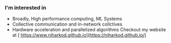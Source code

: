 ### I'm interested in
- Broadly, High performance computing, ML Systems
- Collective communication and in-network collctives
- Hardware acceleration and parallelized algorithms
Checkout my website at [ https://www.niharkod.github.io](https://niharkod.github.io/)
